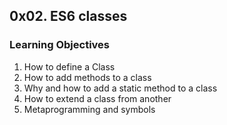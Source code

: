 <h2>0x02. ES6 classes</h2>

<h3>Learning Objectives</h3>

<ol>
    <li>How to define a Class</li>
    <li>How to add methods to a class</li>
    <li>Why and how to add a static method to a class</li>
    <li>How to extend a class from another</li>
    <li>Metaprogramming and symbols</li>
</ol>
